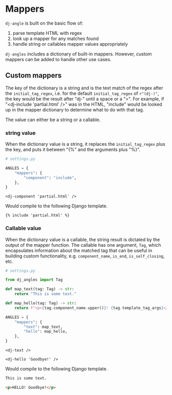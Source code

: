 # Mappers

`dj-angle` is built on the basic flow of:
1. parse template HTML with regex
2. look up a mapper for any matches found
3. handle string or callables mapper values appropriately

`dj-angles` includes a dictionary of built-in mappers. However, custom mappers can be added to handle other use cases.

## Custom mappers

The key of the dictionary is a string and is the text match of the regex after the `initial_tag_regex`, i.e. for the default `initial_tag_regex` of `r"(dj-)"`, the key would be the result after "dj-" until a space or a ">". For example, if "<dj-include 'partial.html' />" was in the HTML, "include" would be looked up in the mapper dictionary to determine what to do with that tag. 

The value can either be a string or a callable.

### string value

When the dictionary value is a string, it replaces the `initial_tag_regex` plus the key, and puts it between "{%" and the arguments plus "%}".

```python
# settings.py

ANGLES = {
    "mappers": {
        "component": "include",
    },
}
```

```text
<dj-component 'partial.html' />
```

Would compile to the following Django template.

```text
{% include 'partial.html' %}
```

### Callable value

When the dictionary value is a callable, the string result is dictated by the output of the mapper function. The callable has one argument, `Tag`, which encapsulates information about the matched tag that can be useful in building custom functionality, e.g. `component_name`, `is_end`, `is_self_closing`, etc.

```python
# settings.py

from dj_angles import Tag

def map_text(tag: Tag) -> str:
    return "This is some text."

def map_hello(tag: Tag) -> str:
    return f"<p>{tag.component_name.upper()}! {tag.template_tag_args}</p>"

ANGLES = {
    "mappers": {
        "text": map_text,
        "hello": map_hello,
    },
}
```

```text
<dj-text />

<dj-hello 'Goodbye!' />
```

Would compile to the following Django template.

```html
This is some text.

<p>HELLO! Goodbye!</p>
```

